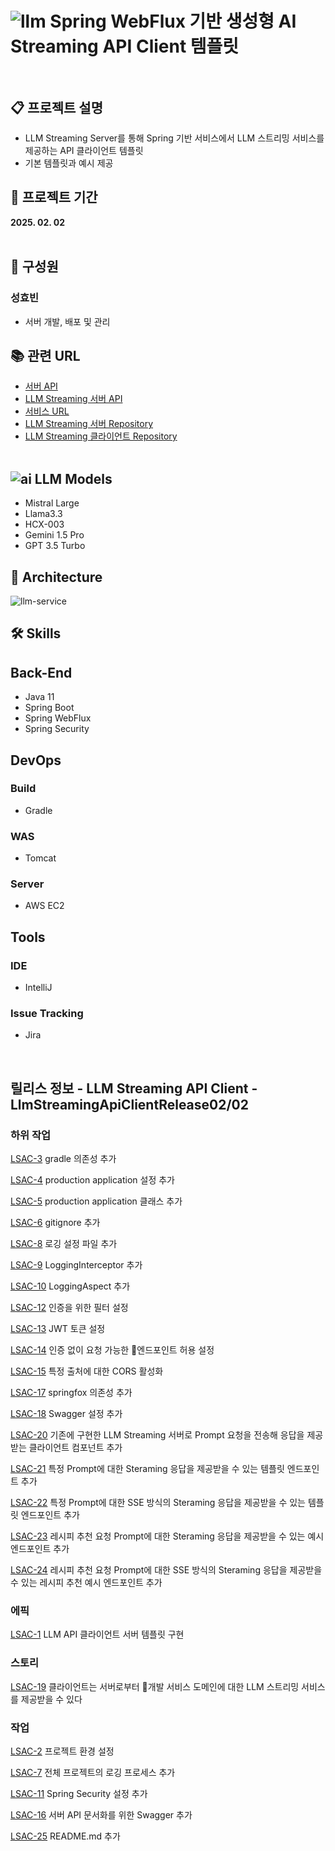 # ![llm](https://github.com/user-attachments/assets/b66e143c-0f7d-4f09-97a6-04a484767025) Spring  WebFlux 기반 생성형 AI  Streaming API Client 템플릿<br><br>

## 📋 프로젝트 설명
- LLM Streaming Server를 통해 Spring 기반 서비스에서 LLM 스트리밍 서비스를 제공하는 API 클라이언트 템플릿
- 기본 템플릿과 예시 제공

## 📅 프로젝트 기간
<b>2025. 02. 02</b>
<br><br>

## 👫 구성원

### 성효빈
- 서버 개발, 배포 및 관리
  <br>

## 📚 관련 URL
- [서버 API](https://hyobin-llm-client.duckdns.org/swagger-ui/index.html)
- [LLM Streaming 서버 API](https://hyobin-llm.duckdns.org/docs)
- [서비스 URL](https://hyobin-llm.vercel.app)
- [LLM Streaming 서버 Repository](https://github.com/hellmir/LLM-Streaming-Server)
- [LLM Streaming 클라이언트 Repository](https://github.com/hellmir/LLM-Streaming-Client)
  <br><br>

## ![ai](https://github.com/user-attachments/assets/d2cdfacc-c141-400c-9ba4-3f77d7664714) LLM Models
- Mistral Large
- Llama3.3
- HCX-003
- Gemini 1.5 Pro
- GPT 3.5 Turbo

## 🗼 Architecture
![llm-service](https://github.com/user-attachments/assets/6706f365-c4ad-4f09-bb43-7aebcbe5477b)

## 🛠️ Skills

## Back-End
- Java 11
- Spring Boot
- Spring WebFlux
- Spring Security
  <br>

## DevOps

### Build
- Gradle

### WAS
- Tomcat

### Server
- AWS EC2
  <br>

## Tools

### IDE
- IntelliJ

### Issue Tracking
- Jira

<br>

## 릴리스 정보 - LLM Streaming API Client - LlmStreamingApiClientRelease02/02

### 하위 작업

[LSAC-3](https://langchain.atlassian.net/browse/LSAC-3) gradle 의존성 추가

[LSAC-4](https://langchain.atlassian.net/browse/LSAC-4) production application 설정 추가

[LSAC-5](https://langchain.atlassian.net/browse/LSAC-5) production application 클래스 추가

[LSAC-6](https://langchain.atlassian.net/browse/LSAC-6) gitignore 추가

[LSAC-8](https://langchain.atlassian.net/browse/LSAC-8) 로깅 설정 파일 추가

[LSAC-9](https://langchain.atlassian.net/browse/LSAC-9) LoggingInterceptor 추가

[LSAC-10](https://langchain.atlassian.net/browse/LSAC-10) LoggingAspect 추가

[LSAC-12](https://langchain.atlassian.net/browse/LSAC-12) 인증을 위한 필터 설정

[LSAC-13](https://langchain.atlassian.net/browse/LSAC-13) JWT 토큰 설정

[LSAC-14](https://langchain.atlassian.net/browse/LSAC-14) 인증 없이 요청 가능한 엔드포인트 허용 설정

[LSAC-15](https://langchain.atlassian.net/browse/LSAC-15) 특정 출처에 대한 CORS 활성화

[LSAC-17](https://langchain.atlassian.net/browse/LSAC-17) springfox 의존성 추가

[LSAC-18](https://langchain.atlassian.net/browse/LSAC-18) Swagger 설정 추가

[LSAC-20](https://langchain.atlassian.net/browse/LSAC-20) 기존에 구현한 LLM Streaming 서버로 Prompt 요청을 전송해 응답을 제공받는 클라이언트 컴포넌트 추가

[LSAC-21](https://langchain.atlassian.net/browse/LSAC-21) 특정 Prompt에 대한 Steraming 응답을 제공받을 수 있는 템플릿 엔드포인트 추가

[LSAC-22](https://langchain.atlassian.net/browse/LSAC-22) 특정 Prompt에 대한 SSE 방식의 Steraming 응답을 제공받을 수 있는 템플릿 엔드포인트 추가

[LSAC-23](https://langchain.atlassian.net/browse/LSAC-23) 레시피 추천 요청 Prompt에 대한 Steraming 응답을 제공받을 수 있는 예시 엔드포인트 추가

[LSAC-24](https://langchain.atlassian.net/browse/LSAC-24) 레시피 추천 요청 Prompt에 대한 SSE 방식의 Steraming 응답을 제공받을 수 있는 레시피 추천 예시 엔드포인트 추가

### 에픽

[LSAC-1](https://langchain.atlassian.net/browse/LSAC-1) LLM API 클라이언트 서버 템플릿 구현

### 스토리

[LSAC-19](https://langchain.atlassian.net/browse/LSAC-19) 클라이언트는 서버로부터 개발 서비스 도메인에 대한 LLM 스트리밍 서비스를 제공받을 수 있다

### 작업

[LSAC-2](https://langchain.atlassian.net/browse/LSAC-2) 프로젝트 환경 설정

[LSAC-7](https://langchain.atlassian.net/browse/LSAC-7) 전체 프로젝트의 로깅 프로세스 추가

[LSAC-11](https://langchain.atlassian.net/browse/LSAC-11) Spring Security 설정 추가

[LSAC-16](https://langchain.atlassian.net/browse/LSAC-16) 서버 API 문서화를 위한 Swagger 추가

[LSAC-25](https://langchain.atlassian.net/browse/LSAC-25) README.md 추가
